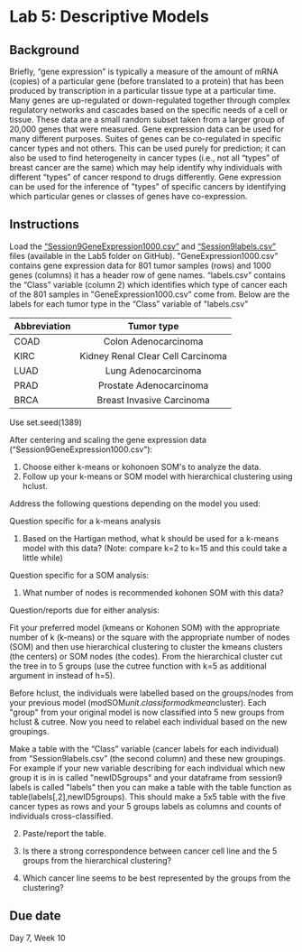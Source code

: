 # Lab 5: Descriptive Models

## Background

Briefly, “gene expression” is typically a measure of the amount of mRNA (copies) of a particular gene (before translated to a protein) that has been produced by transcription in a particular tissue type at a particular time.  Many genes are up-regulated or down-regulated together through complex regulatory networks and cascades based on the specific needs of a cell or tissue.  These data are a small random subset taken from a larger group of 20,000 genes that were measured.  Gene expression data can be used for many different purposes.  Suites of genes can be co-regulated in specific cancer types and not others. This can be used purely for prediction; it can also be used to find heterogeneity in cancer types (i.e., not all “types” of breast cancer are the same) which may help identify why individuals with different “types” of cancer respond to drugs differently. Gene expression can be used for the inference of "types" of specific cancers by identifying which particular genes or classes of genes have co-expression.  

## Instructions

Load the [“Session9GeneExpression1000.csv”](https://github.com/gwcbi/ResearchAnalyticsLabs/raw/master/Labs/Lab5/Session9GeneExpression1000.csv) and [“Session9labels.csv”](https://github.com/gwcbi/ResearchAnalyticsLabs/raw/master/Labs/Lab5/Session9labels.csv) files (available in the Lab5 folder on GitHub). "GeneExpression1000.csv” contains gene expression data for 801 tumor samples (rows) and 1000 genes (columns) it has a header row of gene names. “labels.csv” contains the “Class” variable (column 2) which identifies which type of cancer each of the 801 samples in "GeneExpression1000.csv” come from. Below are the labels for each tumor type in the “Class” variable of "labels.csv"

|  Abbreviation | Tumor type |
| :------------ | :--------------: |
| COAD | Colon Adenocarcinoma |
| KIRC | Kidney Renal Clear Cell Carcinoma |
| LUAD | Lung Adenocarcinoma |
| PRAD | Prostate Adenocarcinoma |
| BRCA | Breast Invasive Carcinoma |

Use set.seed(1389)

After centering and scaling the gene expression data (“Session9GeneExpression1000.csv”): 

1. Choose either k-means or kohonoen SOM's to analyze the data.
2. Follow up your k-means or SOM model with hierarchical clustering using hclust.


Address the following questions depending on the model you used:

Question specific for a k-means analysis
1. Based on the Hartigan method, what k should be used for a k-means model with this data? (Note: compare k=2 to k=15 and this could take a little while)

Question specific for a SOM analysis:
1. What number of nodes is recommended kohonen SOM with this data?

Question/reports due for either analysis:

Fit your preferred model (kmeans or Kohonen SOM) with the appropriate number of k (k-means) or the square with the appropriate number of nodes (SOM) and then use hierarchical clustering to cluster the kmeans clusters (the centers) or SOM nodes (the codes). From the hierarchical cluster cut the tree in to 5 groups (use the cutree function with k=5 as additional argument in instead of h=5). 

Before hclust, the individuals were labelled based on the groups/nodes from your previous model (modSOM$unit.classif or modkmean$cluster).  Each "group" from your original model is now classified into 5 new groups from hclust & cutree.  Now you need to relabel each individual based on the new groupings.

Make a table with the “Class” variable (cancer labels for each individual) from “Session9labels.csv” (the second column) and these new groupings.  For example if your new variable describing for each individual which new group it is in is called "newID5groups" and your dataframe from session9 labels is called "labels" then you can make a table with the table function as table(labels[,2],newID5groups). This should make a 5x5 table with the five cancer types as rows and your 5 groups labels as columns and counts of individuals cross-classified.

2. Paste/report the table.

3. Is there a strong correspondence between cancer cell line and the 5 groups from the hierarchical clustering?

4. Which cancer line seems to be best represented by the groups from the clustering?

## Due date

Day 7, Week 10
